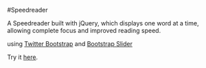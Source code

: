 #Speedreader

A Speedreader built with jQuery, which displays one word at a time, allowing complete focus and improved reading speed.

using [Twitter Bootstrap](http://getbootstrap.com) and [Bootstrap Slider](http://www.eyecon.ro/bootstrap-slider/)

Try it [here](http://bartbarto.github.io/jQuery_Speedreader).
